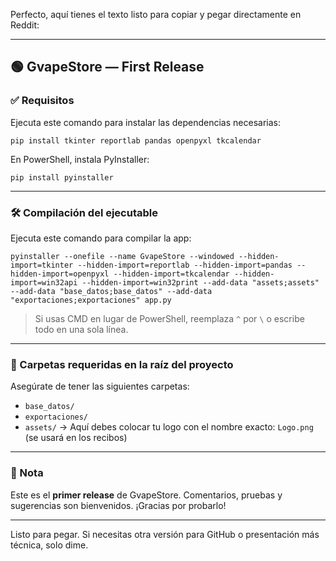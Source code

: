 Perfecto, aquí tienes el texto listo para copiar y pegar directamente en Reddit:

---

## 🟢 GvapeStore — First Release

### ✅ Requisitos

Ejecuta este comando para instalar las dependencias necesarias:

```
pip install tkinter reportlab pandas openpyxl tkcalendar
```

En PowerShell, instala PyInstaller:

```
pip install pyinstaller
```

---

### 🛠️ Compilación del ejecutable

Ejecuta este comando para compilar la app:

```
pyinstaller --onefile --name GvapeStore --windowed --hidden-import=tkinter --hidden-import=reportlab --hidden-import=pandas --hidden-import=openpyxl --hidden-import=tkcalendar --hidden-import=win32api --hidden-import=win32print --add-data "assets;assets" --add-data "base_datos;base_datos" --add-data "exportaciones;exportaciones" app.py
```

> Si usas CMD en lugar de PowerShell, reemplaza `^` por `\` o escribe todo en una sola línea.

---

### 📁 Carpetas requeridas en la raíz del proyecto

Asegúrate de tener las siguientes carpetas:

* `base_datos/`
* `exportaciones/`
* `assets/` → Aquí debes colocar tu logo con el nombre exacto: `Logo.png` (se usará en los recibos)

---

### 💬 Nota

Este es el **primer release** de GvapeStore.
Comentarios, pruebas y sugerencias son bienvenidos. ¡Gracias por probarlo!

---

Listo para pegar. Si necesitas otra versión para GitHub o presentación más técnica, solo dime.
